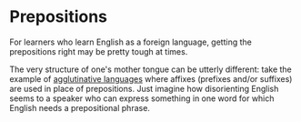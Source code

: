 Prepositions
============

For learners who learn English as a foreign language, getting the prepositions right may be pretty tough at times.

The very structure of one's mother tongue can be utterly different: take the example of 
[agglutinative languages](https://en.wikipedia.org/wiki/Agglutinative_language) where affixes (prefixes and/or 
suffixes) are used in place of prepositions. Just imagine how disorienting English seems to a speaker who can 
express something in one word for which English needs a prepositional phrase.
